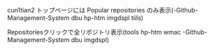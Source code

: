 cun1tian2 トップページには Popular repositories のみ表示(-Github-Management-System dbu hp-htm imgdspl tiils)

Repositoriesクリックで全リポジトリ表示(tools hp-htm wmac -Github-Management-System dbu imgdspl) 
